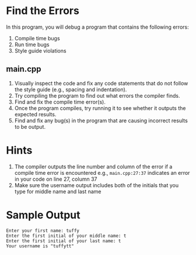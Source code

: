 # Find the Errors
In this program, you will debug a program that contains the following errors:
1. Compile time bugs
1. Run time bugs
1. Style guide violations

## main.cpp
1. Visually inspect the code and fix any code statements that do not follow the style guide (e.g., spacing and indentation).
1. Try compiling the program to find out what errors the compiler finds.
1. Find and fix the compile time error(s).
1. Once the program compiles, try running it to see whether it outputs the expected results.
1. Find and fix any bug(s) in the program that are causing incorrect results to be output.

# Hints
1. The compiler outputs the line number and column of the error if a compile time error is encountered
   e.g., `main.cpp:27:37` indicates an error in your code on line 27, column 37
1. Make sure the username output includes both of the initials that you type for middle name and last name

# Sample Output
```
Enter your first name: tuffy
Enter the first initial of your middle name: t
Enter the first initial of your last name: t
Your username is "tuffytt"
```
